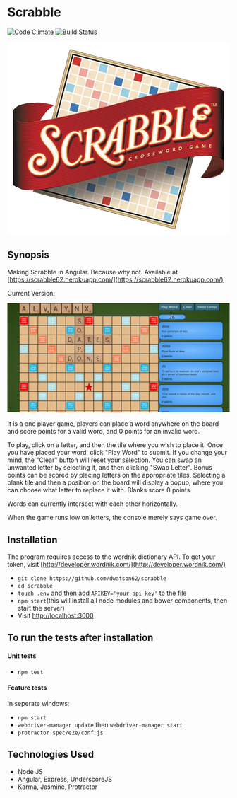 Scrabble
=======================

[![Code Climate](https://codeclimate.com/github/dwatson62/scrabble/badges/gpa.svg)](https://codeclimate.com/github/dwatson62/scrabble) [![Build Status](https://travis-ci.org/dwatson62/scrabble.svg?branch=master)](https://travis-ci.org/dwatson62/scrabble)

![scrabble-logo](https://github.com/dwatson62/scrabble/blob/master/public/images/scrabble-logo.jpg)

## Synopsis

Making Scrabble in Angular. Because why not. Available at [https://scrabble62.herokuapp.com/](https://scrabble62.herokuapp.com/)

Current Version:

![screenshot](https://github.com/dwatson62/scrabble/blob/master/public/images/screenshot.jpg)

It is a one player game, players can place a word anywhere on the board and score points for a valid word, and 0 points for an invalid word.

To play, click on a letter, and then the tile where you wish to place it. Once you have placed your word, click "Play Word" to submit. If you change your mind, the "Clear" button will reset your selection. You can swap an unwanted letter by selecting it, and then clicking "Swap Letter". Bonus points can be scored by placing letters on the appropriate tiles. Selecting a blank tile and then a position on the board will display a popup, where you can choose what letter to replace it with. Blanks score 0 points.

Words can currently intersect with each other horizontally.

When the game runs low on letters, the console merely says game over.

## Installation

The program requires access to the wordnik dictionary API. To get your token, visit [http://developer.wordnik.com/](http://developer.wordnik.com/)

- ``` git clone https://github.com/dwatson62/scrabble ```
- ``` cd scrabble ```
- ``` touch .env ``` and then add ``` APIKEY='your api key' ``` to the file
- ``` npm start ```(this will install all node modules and bower components, then start the server)
- Visit [http://localhost:3000](http://localhost:3000)

## To run the tests after installation

#### Unit tests

- ``` npm test ```

#### Feature tests

In seperate windows:

- ``` npm start ```
- ``` webdriver-manager update ``` then ``` webdriver-manager start ```
- ``` protractor spec/e2e/conf.js ```

## Technologies Used

- Node JS
- Angular, Express, UnderscoreJS
- Karma, Jasmine, Protractor
